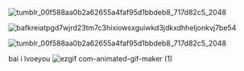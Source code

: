 
![tumblr_00f588aa0b2a62655a4faf95d1bbdeb8_717d82c5_2048](https://github.com/user-attachments/assets/4a210461-b0de-4a44-be43-29f8f6bd3976)



![bafkreiatpgd7wjrd23tm7c3hixiowsxguiwkd3jdkxdhheljonkvj7be54](https://github.com/user-attachments/assets/185aa9a4-a28f-4f0a-88a1-d808c9a2cedf)


![tumblr_00f588aa0b2a62655a4faf95d1bbdeb8_717d82c5_2048](https://github.com/user-attachments/assets/4a210461-b0de-4a44-be43-29f8f6bd3976)

bai i lvoeyou
![ezgif com-animated-gif-maker (1)](https://github.com/user-attachments/assets/2d27ccfa-ea64-498f-a600-f14838f04f70)

